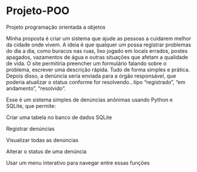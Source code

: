 # Projeto-POO
Projeto programação orientada a objetos 

Minha proposta é criar um sistema que ajude as pessoas a cuidarem melhor da cidade onde vivem. A ideia é que qualquer um possa registrar problemas do dia a dia, como buracos nas ruas, lixo jogado em locais errados, postes apagados, vazamentos de água e outras situações que afetam a qualidade de vida.
O site permitiria preencher um formulário falando sobre o problema, escrever uma descrição rápida. Tudo de forma simples e prática. Depois disso, a denúncia seria enviada para a órgão responsável, que poderia atualizar o status conforme for resolvendo…tipo “registrado”, “em andamento”, “resolvido”.


Esse é um sistema simples de denúncias anônimas usando Python e SQLite, que permite:

Criar uma tabela no banco de dados SQLite

Registrar denúncias

Visualizar todas as denúncias

Alterar o status de uma denúncia

Usar um menu interativo para navegar entre essas funções
